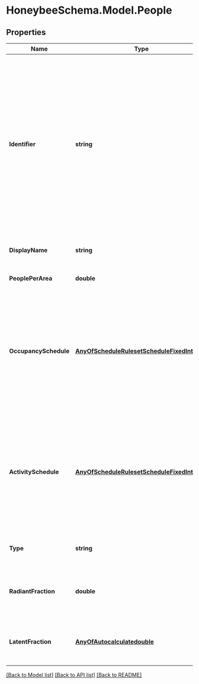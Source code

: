 
# HoneybeeSchema.Model.People

## Properties

Name | Type | Description | Notes
------------ | ------------- | ------------- | -------------
**Identifier** | **string** | Text string for a unique object ID. This identifier remains constant as the object is mutated, copied, and serialized to different formats (eg. dict, idf, osm). This identifier is also used to reference the object across a Model. It must be &lt; 100 characters, use only ASCII characters and exclude (, ; ! \\n \\t). | 
**DisplayName** | **string** | Display name of the object with no character restrictions. | [optional] 
**PeoplePerArea** | **double** | People per floor area expressed as [people/m2] | [optional] 
**OccupancySchedule** | [**AnyOfScheduleRulesetScheduleFixedInterval**](AnyOfScheduleRulesetScheduleFixedInterval.md) | A schedule for the occupancy over the course of the year. The type of this schedule should be Fractional and the fractional values will get multiplied by the people_per_area to yield a complete occupancy profile. | [optional] 
**ActivitySchedule** | [**AnyOfScheduleRulesetScheduleFixedInterval**](AnyOfScheduleRulesetScheduleFixedInterval.md) | A schedule for the activity of the occupants over the course of the year. The type of this schedule should be Power and the values of the schedule equal to the number of Watts given off by an individual person in the room. | [optional] 
**Type** | **string** |  | [optional] [readonly] [default to "People"]
**RadiantFraction** | **double** | The radiant fraction of sensible heat released by people. The defaultvalue is 0.30. | [optional] [default to 0.3D]
**LatentFraction** | [**AnyOfAutocalculatedouble**](AnyOfAutocalculatedouble.md) | Number for the latent fraction of heat gain due to people or an Autocalculate object. | [optional] 

[[Back to Model list]](../README.md#documentation-for-models)
[[Back to API list]](../README.md#documentation-for-api-endpoints)
[[Back to README]](../README.md)

